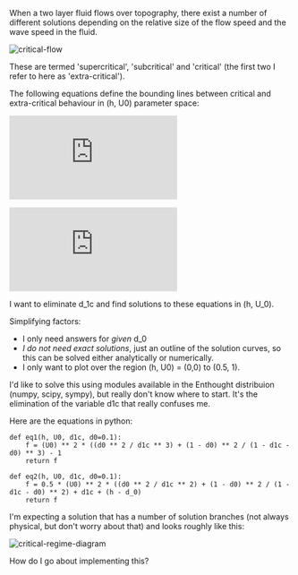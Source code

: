 When a two layer fluid flows over topography, there exist a number
of different solutions depending on the relative size of the flow
speed and the wave speed in the fluid.

![critical-flow][1]

These are termed 'supercritical', 'subcritical' and 'critical' (the
first two I refer to here as 'extra-critical').

The following equations define the bounding lines between critical
and extra-critical behaviour in (h, U0) parameter space:

![eq1][eq1]

![eq2][eq2]


I want to eliminate d_1c and find solutions to these equations in (h, U_0).

Simplifying factors:

- I only need answers for *given* d_0
- *I do not need exact solutions*, just an outline of the solution
  curves, so this can be solved either analytically or numerically.
- I only want to plot over the region (h, U0) = (0,0) to (0.5, 1).

I'd like to solve this using modules available in the Enthought
distribuion (numpy, scipy, sympy), but really don't know where to
start. It's the elimination of the variable d1c that really confuses
me.  

Here are the equations in python:

<!-- language: python -->

    def eq1(h, U0, d1c, d0=0.1):
        f = (U0) ** 2 * ((d0 ** 2 / d1c ** 3) + (1 - d0) ** 2 / (1 - d1c - d0) ** 3) - 1
        return f

    def eq2(h, U0, d1c, d0=0.1):
        f = 0.5 * (U0) ** 2 * ((d0 ** 2 / d1c ** 2) + (1 - d0) ** 2 / (1 - d1c - d0) ** 2) + d1c + (h - d_0)
        return f

I'm expecting a solution that has a number of solution branches (not
always physical, but don't worry about that) and looks roughly
like this:

![critical-regime-diagram][2]

How do I go about implementing this?

  [eq1]: http://latex.codecogs.com/gif.latex?U_0%5E2%20%5Cleft%28%5Cfrac%7Bd_0%5E2%7D%7Bd_%7B1c%7D%5E3%7D%20&plus;%20%5Cfrac%7B%281%20-%20d_0%29%5E2%7D%7B%281%20-%20d_%7B1c%7D%20-%20d_0%20h%29%5E3%7D%20%5Cright%29%20-%201%20%3D%200
  [eq2]: http://latex.codecogs.com/gif.latex?%5Cfrac%7B1%7D%7B2%7D%20U_0%5E2%20%5Cleft%28%20%5Cfrac%7Bd_0%5E2%7D%7Bd_%7B1c%7D%5E2%7D%20&plus;%20%5Cfrac%7B%281%20-%20d_0%29%5E2%7D%7B%281%20-%20d_%7B1c%7D%20-%20d_0%20h%29%5E2%7D%20%5Cright%29%20&plus;%20d_%7B1c%7D%20&plus;%20d_0%20%28h%20-%201%29%20%3D%200  


  [1]: http://i.stack.imgur.com/DLeEN.png
  [2]: http://i.stack.imgur.com/egrNP.png
